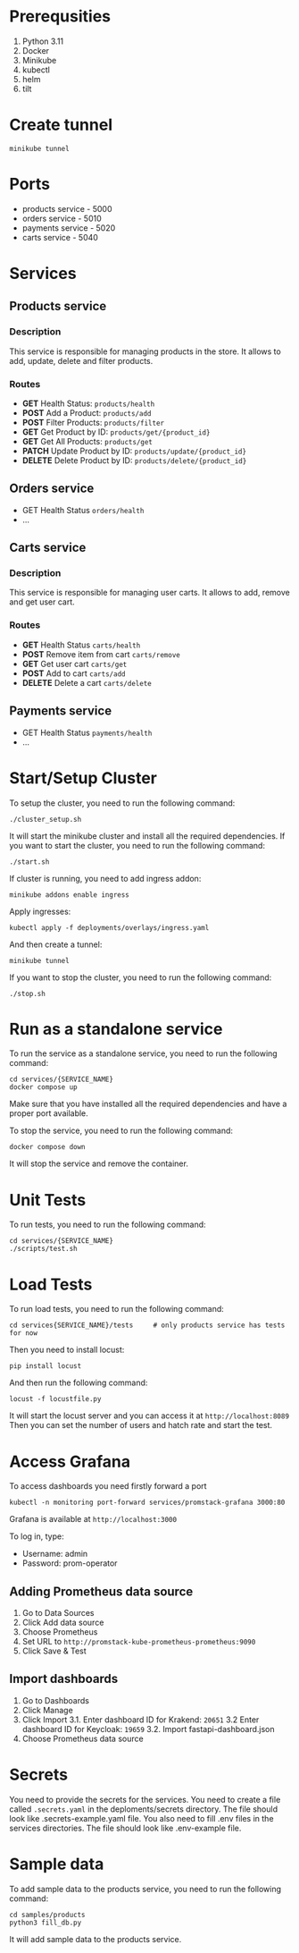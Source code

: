 # Prerequsities
1. Python 3.11
2. Docker
3. Minikube
4. kubectl
5. helm
6. tilt

# Create tunnel
```
minikube tunnel
```

# Ports

- products service - 5000
- orders service - 5010
- payments service - 5020
- carts service - 5040

# Services

## Products service
### Description
This service is responsible for managing products in the store. It allows to add, update, delete and filter products.

### Routes
- **GET** Health Status: `products/health`
- **POST** Add a Product: `products/add`
- **POST** Filter Products: `products/filter`
- **GET** Get Product by ID: `products/get/{product_id}`
- **GET** Get All Products: `products/get`
- **PATCH** Update Product by ID: `products/update/{product_id}`
- **DELETE** Delete Product by ID: `products/delete/{product_id}`

## Orders service
- GET Health Status `orders/health`
- ...

## Carts service
### Description
This service is responsible for managing user carts. It allows to add, remove and get user cart.

### Routes
- **GET** Health Status `carts/health`
- **POST** Remove item from cart `carts/remove`
- **GET** Get user cart `carts/get`
- **POST** Add to cart `carts/add`
- **DELETE** Delete a cart `carts/delete`


## Payments service
- GET Health Status `payments/health`
- ...

# Start/Setup Cluster
To setup the cluster, you need to run the following command:
```
./cluster_setup.sh
```
It will start the minikube cluster and install all the required dependencies.
If you want to start the cluster, you need to run the following command:
```
./start.sh
```

If cluster is running, you need to add ingress addon:
```
minikube addons enable ingress
```
Apply ingresses:
```
kubectl apply -f deployments/overlays/ingress.yaml
```
And then create a tunnel:
```
minikube tunnel
```
If you want to stop the cluster, you need to run the following command:
```
./stop.sh
```

# Run as a standalone service
To run the service as a standalone service, you need to run the following command:
```
cd services/{SERVICE_NAME}
docker compose up
```
Make sure that you have installed all the required dependencies and have a proper port available.

To stop the service, you need to run the following command:
```
docker compose down
```
It will stop the service and remove the container.

# Unit Tests
To run tests, you need to run the following command:
```
cd services/{SERVICE_NAME}
./scripts/test.sh
```

# Load Tests
To run load tests, you need to run the following command:
```
cd services{SERVICE_NAME}/tests     # only products service has tests for now
```
Then you need to install locust:
```
pip install locust
```
And then run the following command:
```
locust -f locustfile.py
```
It will start the locust server and you can access it at `http://localhost:8089`
Then you can set the number of users and hatch rate and start the test.


# Access Grafana

To access dashboards you need firstly forward a port
```
kubectl -n monitoring port-forward services/promstack-grafana 3000:80
```

Grafana is available at `http://localhost:3000`

To log in, type:
- Username: admin
- Password: prom-operator

## Adding Prometheus data source
1. Go to Data Sources
2. Click Add data source
3. Choose Prometheus
4. Set URL to `http://promstack-kube-prometheus-prometheus:9090`
5. Click Save & Test

## Import dashboards
1. Go to Dashboards
2. Click Manage
3. Click Import
3.1. Enter dashboard ID for Krakend: `20651`
3.2  Enter dashboard ID for Keycloak: `19659`
3.2. Import fastapi-dashboard.json
4. Choose Prometheus data source

# Secrets 
You need to provide the secrets for the services. You need to create a file called `.secrets.yaml` in the deploments/secrets directory. The file should look like .secrets-example.yaml file.
You also need to fill .env files in the services directories. The file should look like .env-example file.

# Sample data 
To add sample data to the products service, you need to run the following command:
```
cd samples/products
python3 fill_db.py
```
It will add sample data to the products service.

